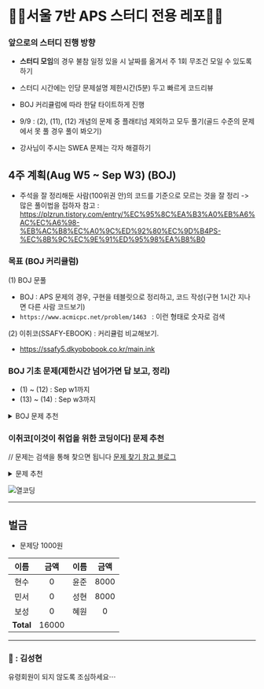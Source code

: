 
# 🏃‍♀️서울 7반 APS 스터디 전용 레포🏃‍♀️


### 앞으로의 스터디 진행 방향

- **스터디 모임**의 경우 불참 일정 있을 시 날짜를 옮겨서 주 1회 무조건 모일 수 있도록 하기
- 스터디 시간에는 인당 문제설명 제한시간(5분) 두고 빠르게 코드리뷰
 
- BOJ 커리큘럼에 따라 한달 타이트하게 진행
- 9/9 : (2), (11), (12) 개념의 문제 중 플래티넘 제외하고 모두 풀기(골드 수준의 문제에서 못 풀 경우 풀이 봐오기)
- 강사님이 주시는 SWEA 문제는 각자 해결하기



## 4주 계획(Aug W5 ~ Sep W3) (BOJ) 
- 주석을 잘 정리해둔 사람(100위권 안)의 코드를 기준으로 모르는 것을 잘 정리 -> 많은 풀이법을 접하자
참고 : https://plzrun.tistory.com/entry/%EC%95%8C%EA%B3%A0%EB%A6%AC%EC%A6%98-%EB%AC%B8%EC%A0%9C%ED%92%80%EC%9D%B4PS-%EC%8B%9C%EC%9E%91%ED%95%98%EA%B8%B0

### 목표 (BOJ 커리큘럼)  
(1) BOJ 문풀
- BOJ :  APS 문제의 경우, 구현을 테블릿으로 정리하고, 코드 작성(구현 1시간 지나면 다른 사람 코드보기)
- `https://www.acmicpc.net/problem/1463 ` : 이런 형태로 숫자로 검색

(2) 이취코(SSAFY-EBOOK) : 커리큘럼 비교해보기.
- https://ssafy5.dkyobobook.co.kr/main.ink


### BOJ 기초 문제(제한시간 넘어가면 답 보고, 정리)
- (1) ~ (12) : Sep w1까지
- (13) ~ (14) : Sep w3까지

<details>
  <summary>BOJ 문제 추천</summary>

(1) 입출력(10분이내) : 2557, 1000, 2558, 10950, 10951, 10952, 10953, 11021, 11022, 11718, 11719, 11720, 11721, 2741, 2742, 2739, 1924, 8393, 10818, 2438, 2439, 2440, 2441, 2442, 2445, 2522, 2446, 10991, 10992

(2)  DP(1시간 이내) : 1463, 11726, 11727, 9095, 10844, 11057, 2193, 9465, 2156, 11053, 11055 11722, 11054, 1912, 2579, 1699, 2133, 9461, 2225, 2011, 11052

(3) 정렬 : 2751, 11650, 11651, 10814, 10825, 10989, 11652, 11004

(4) 스택 : 10828, 9012, 10799

(5) 큐 : 10845

(6) 덱 : 10866 

(7) 문자열 처리 : 10808, 10809, 10820, 2743, 11655, 10824, 11656

(8) 기타 자료구조 : 1406, 1158, 1168

(9) 기초수학 : 10430, 2609, 1934, 1850, 9613, 11005, 2745, 1373, 1212, 2089, 11576, 1978 1929, 6588, 11653, 10872, 1676, 2004

(10) 그래프 : 1260, 11724, 1707, 10451, 2331, 9466, 2667, 4963, 7576, 2178, 2146, 1991, 11725, 1167, 1967

(11) 이분탐색/삼분탐색 : 1654, 2805, 2110, 10815, 10816, 11662

(12) 분할정복 : 11728, 1780, 11729, 1992, 2447, 2448, 1517, 2261

-----여기까지 2주안에 끝내기-----

(13) 그리디 : 11047, 2875, 10610, 1783, 1931, 11399, 2873, 1744

(14) 완전탐색 : 1476, 1107, 1451, 9095, 10819, 10971, 1697, 1963, 9019, 1525, 2251, 2186, 3108, 5014, 1759, 2580, 1987, 6603, 1182, 2003, 1806, 1644, 1261, 1208, 7453, 2632, 2143

-----여기까지 2주안에 끝내기-----

</details>

### 이취코[이것이 취업을 위한 코딩이다] 문제 추천

// 문제는 검색을 통해 찾으면 됩니다
[문제 찾기 참고 블로그](https://velog.io/@subinmun1997/series/%EC%9D%B4%EC%BD%94%ED%85%8C)

<details>
  <summary>문제 추천</summary>


|알고리즘|예제|문제|
|------|---|---|
|1. 그리디|[큰 수의 법칙]|[모험가 길드]|
|       |[숫자 카드 게임]|[곱하기 혹은 더하기]|
|       |[1이 될 때까지]|[문자열 뒤집기]|
|       |           |[만들 수 없는 금액]|
|       |           |[볼링공 고르기]|
|       |           |[무지의 먹방 라이브]|
|2. 구현|[왕실의 나이트]|[럭키 스트레이트]|
|      |[게임 개발]|[문자열 재정렬]|
|       |           |[문자열 압축]|
|       |           |[자물쇠와 열쇠]|
|       |           |[뱀]|
|       |           |[기둥과 보 설치]|
|       |           |[치킨 배달]|
|       |           |[외벽 점검]|
|3. DFS/BFS|[음료수 얼려 먹기]|[특정 거리의 도시 찾기]|
|      |[미로 탈출]|[연구소]|
|       |           |[경쟁적 전염]|
|       |           |[괄호 변환]|
|       |           |[연산자 끼워 넣기]|
|       |           |[감시 피하기]|
|       |           |[인구 이동]|
|       |           |[블록 이동하기]|
|4. 정렬|[위에서 아래로]|[국영수]|
|      |[성적이 낮은 순서로 학생 출력하기]|[안테나]|
|      |[두 배열의 원소 교체]|[실패율]|
|       |           |[카드 정렬하기]|
|5. 이진탐색|[부품 찾기]|[정렬된 배열에서 특정 수의 개수 구하기]|
|      |[떡볶이 떡 만들기]|[고정점 찾기]|
|      |           |[공유기 설치]|
|      |            |[가사 검색]|
|6. DP|[1로 만들기]|[금광]|
|      |[개미 전사]|[정수 삼각형]|
|      |[바닥 공사]|[퇴사]|
|      |[효율적인 화폐 구성]|[병사 배치하기]|
|       |           |[못생긴 수]|
|       |           |[편집 거리]|
|7. 최단경로|[미래 도시]|[플로이드]|
|      |[전보]|[정확한 순위]|
|       |           |[화성 탐사]|
|       |           |[숨바꼭질]|
|8. 그래프 이론|[팀 결성]|[여행 계획]|
|       |[도시 분할 계획]|[탑승구]|
|       |[커리큘럼]|[어두운 길]|
|       |           |[행성 터널]|
|       |           |[최종 순위]|



</details>


![열코딩](https://github.com/user-attachments/assets/06e769fa-ed21-41cf-ae05-15085488ed26)

---------------------------


## 벌금

* 문제당 1000원

|     이름     |     금액     |     이름     |     금액     |
|:------------:|:------------:|:------------:|:------------:|
|     현수     |     0        |     윤준     |    8000    |
|     민서     |      0       |     성현     |    8000    |
|     보성     |        0     |     혜원     |      0     |
| **Total**   |   16000      |             |             |




---------------------------

### 👻 : 김성현
유령회원이 되지 않도록 조심하세요⋯

